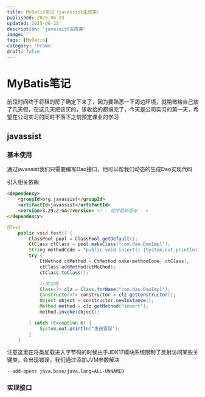 ```yaml
---
title: MyBatis笔记（javassist生成类）
published: 2025-06-23
updated: 2025-06-23
description: 'javassist生成类'
image: ''
tags: [MyBatis]
category: 'Frame'
draft: false 
---
```


# MyBatis笔记

前段时间终于将租的房子确定下来了，因为要熟悉一下周边环境，就稍微给自己放了几天假，在这几天把该买的，该收拾的都搞完了，今天是公司实习的第一天，希望在公司实习的同时不落下之前预定课业的学习



## javassist

### 基本使用

通过javassist我们只需要编写Dao接口，他可以帮我们动态的生成Dao实现代码

引入相关依赖

```html
<dependency>
    <groupId>org.javassist</groupId>
    <artifactId>javassist</artifactId>
    <version>3.29.2-GA</version> <!-- 使用最新版本 -->
</dependency>
```

```java
@Test
    public void test() {
        ClassPool pool = ClassPool.getDefault();
        CtClass ctClass = pool.makeClass("com.dao.DaoImpl");
        String methodCode = "public void insert() {System.out.println(123);}";
        try {
            CtMethod ctMethod = CtMethod.make(methodCode, ctClass);
            ctClass.addMethod(ctMethod);
            ctClass.toClass();

            //类加载
            Class<?> clz = Class.forName("com.dao.DaoImpl");
            Constructor<?> constructor = clz.getConstructor();
            Object object = constructor.newInstance();
            Method method = clz.getMethod("insert");
            method.invoke(object);

        } catch (Exception e) {
            System.out.println("发送错误");
        }
    }
```

注意这里在将类加载进入字节码的时候由于JDK17模块系统限制了反射访问某些关键类，会出现错误，我们通过添加JVM参数解决

```
--add-opens java.base/java.lang=ALL-UNNAMED
```



### 实现接口
